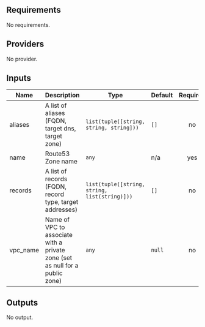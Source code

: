 ## Requirements

No requirements.

## Providers

No provider.

## Inputs

| Name | Description | Type | Default | Required |
|------|-------------|------|---------|:--------:|
| aliases | A list of aliases (FQDN, target dns, target zone) | `list(tuple([string, string, string]))` | `[]` | no |
| name | Route53 Zone name | `any` | n/a | yes |
| records | A list of records (FQDN, record type, target addresses) | `list(tuple([string, string, list(string)]))` | `[]` | no |
| vpc\_name | Name of VPC to associate with a private zone (set as null for a public zone) | `any` | `null` | no |

## Outputs

No output.

